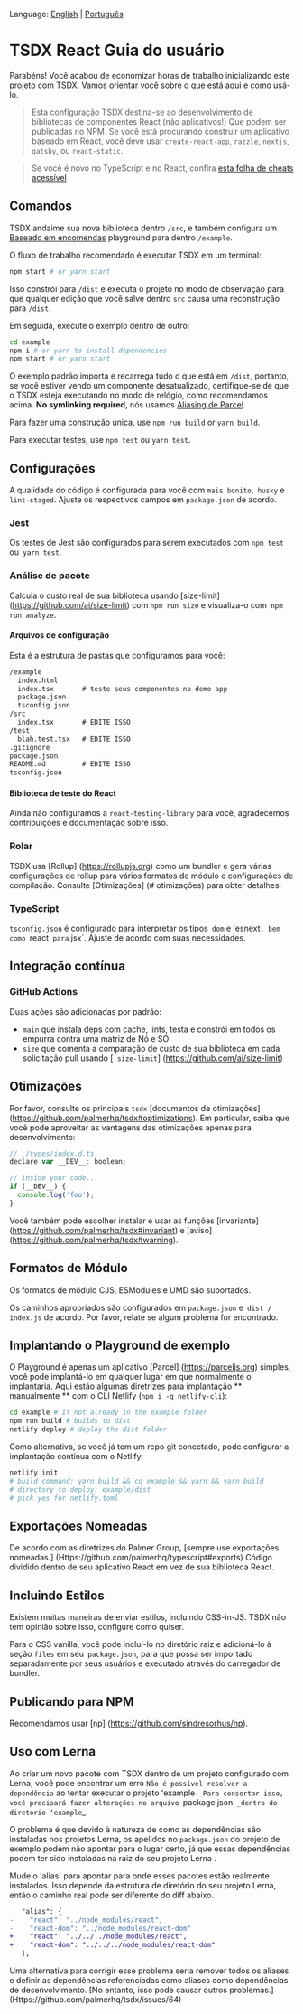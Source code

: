Language: [English](README.md) | [Português](PT_README.md) 

# TSDX React Guia do usuário

Parabéns! Você acabou de economizar horas de trabalho inicializando este projeto com TSDX. Vamos orientar você sobre o que está aqui e como usá-lo.

> Esta configuração TSDX destina-se ao desenvolvimento de bibliotecas de componentes React (não aplicativos!) Que podem ser publicadas no NPM. Se você está procurando construir um aplicativo baseado em React, você deve usar `create-react-app`, `razzle`, `nextjs`, `gatsby`, ou `react-static`.

> Se você é novo no TypeScript e no React, confira [esta folha de cheats acessível](https://github.com/sw-yx/react-typescript-cheatsheet/)

## Comandos

TSDX andaime sua nova biblioteca dentro `/src`, e também configura um [Baseado em encomendas](https://parceljs.org) playground para dentro `/example`.

O fluxo de trabalho recomendado é executar TSDX em um terminal:

```bash
npm start # or yarn start
```

Isso constrói para `/dist` e executa o projeto no modo de observação para que qualquer edição que você salve dentro `src` causa uma reconstrução para `/dist`.

Em seguida, execute o exemplo dentro de outro:

```bash
cd example
npm i # or yarn to install dependencies
npm start # or yarn start
```

O exemplo padrão importa e recarrega tudo o que está em `/dist`, portanto, se você estiver vendo um componente desatualizado, certifique-se de que o TSDX esteja executando no modo de relógio, como recomendamos acima. **No symlinking required**, nós usamos [Aliasing de Parcel](https://parceljs.org/module_resolution.html#aliases).

Para fazer uma construção única, use `npm run build` or `yarn build`.

Para executar testes, use `npm test` ou `yarn test`.

## Configurações

A qualidade do código é configurada para você com `mais bonito`,` husky` e `lint-staged`. Ajuste os respectivos campos em `package.json` de acordo.

### Jest

Os testes de Jest são configurados para serem executados com `npm test` ou` yarn test`.

### Análise de pacote

Calcula o custo real de sua biblioteca usando [size-limit] (https://github.com/ai/size-limit) com `npm run size` e visualiza-o com` npm run analyze`.

#### Arquivos de configuração

Esta é a estrutura de pastas que configuramos para você:

```txt
/example
  index.html
  index.tsx       # teste seus componentes no demo app
  package.json
  tsconfig.json
/src
  index.tsx       # EDITE ISSO
/test
  blah.test.tsx   # EDITE ISSO
.gitignore
package.json
README.md         # EDITE ISSO
tsconfig.json
```

#### Biblioteca de teste do React

Ainda não configuramos a `react-testing-library` para você, agradecemos contribuições e documentação sobre isso.

### Rolar

TSDX usa [Rollup] (https://rollupjs.org) como um bundler e gera várias configurações de rollup para vários formatos de módulo e configurações de compilação. Consulte [Otimizações] (# otimizações) para obter detalhes.

### TypeScript

`tsconfig.json` é configurado para interpretar os tipos` dom` e ʻesnext`, bem como `react` para` jsx`. Ajuste de acordo com suas necessidades.

## Integração contínua

### GitHub Actions

Duas ações são adicionadas por padrão:

- `main` que instala deps com cache, lints, testa e constrói em todos os empurra contra uma matriz de Nó e SO
- `size` que comenta a comparação de custo de sua biblioteca em cada solicitação pull usando [` size-limit`] (https://github.com/ai/size-limit)

## Otimizações

Por favor, consulte os principais `tsdx` [documentos de otimizações] (https://github.com/palmerhq/tsdx#optimizations). Em particular, saiba que você pode aproveitar as vantagens das otimizações apenas para desenvolvimento:

```js
// ./types/index.d.ts
declare var __DEV__: boolean;

// inside your code...
if (__DEV__) {
  console.log('foo');
}
```

Você também pode escolher instalar e usar as funções [invariante] (https://github.com/palmerhq/tsdx#invariant) e [aviso] (https://github.com/palmerhq/tsdx#warning).

## Formatos de Módulo

Os formatos de módulo CJS, ESModules e UMD são suportados.

Os caminhos apropriados são configurados em `package.json` e` dist / index.js` de acordo. Por favor, relate se algum problema for encontrado.

## Implantando o Playground de exemplo

O Playground é apenas um aplicativo [Parcel] (https://parceljs.org) simples, você pode implantá-lo em qualquer lugar em que normalmente o implantaria. Aqui estão algumas diretrizes para implantação ** manualmente ** com o CLI Netlify (`npm i -g netlify-cli`):

```bash
cd example # if not already in the example folder
npm run build # builds to dist
netlify deploy # deploy the dist folder
```

Como alternativa, se você já tem um repo git conectado, pode configurar a implantação contínua com o Netlify:

```bash
netlify init
# build command: yarn build && cd example && yarn && yarn build
# directory to deploy: example/dist
# pick yes for netlify.toml
```

## Exportações Nomeadas

De acordo com as diretrizes do Palmer Group, [sempre use exportações nomeadas.] (Https://github.com/palmerhq/typescript#exports) Código dividido dentro de seu aplicativo React em vez de sua biblioteca React.

## Incluindo Estilos

Existem muitas maneiras de enviar estilos, incluindo CSS-in-JS. TSDX não tem opinião sobre isso, configure como quiser.

Para o CSS vanilla, você pode incluí-lo no diretório raiz e adicioná-lo à seção `files` em seu` package.json`, para que possa ser importado separadamente por seus usuários e executado através do carregador de bundler.

## Publicando para NPM

Recomendamos usar [np] (https://github.com/sindresorhus/np).

## Uso com Lerna

Ao criar um novo pacote com TSDX dentro de um projeto configurado com Lerna, você pode encontrar um erro `Não é possível resolver a dependência` ao tentar executar o projeto ʻexample`. Para consertar isso, você precisará fazer alterações no arquivo `package.json` _dentro do diretório ʻexample`_.

O problema é que devido à natureza de como as dependências são instaladas nos projetos Lerna, os apelidos no `package.json` do projeto de exemplo podem não apontar para o lugar certo, já que essas dependências podem ter sido instaladas na raiz do seu projeto Lerna .

Mude o ʻalias` para apontar para onde esses pacotes estão realmente instalados. Isso depende da estrutura de diretório do seu projeto Lerna, então o caminho real pode ser diferente do diff abaixo.

```diff
   "alias": {
-    "react": "../node_modules/react",
-    "react-dom": "../node_modules/react-dom"
+    "react": "../../../node_modules/react",
+    "react-dom": "../../../node_modules/react-dom"
   },
```

Uma alternativa para corrigir esse problema seria remover todos os aliases e definir as dependências referenciadas como aliases como dependências de desenvolvimento. [No entanto, isso pode causar outros problemas.] (Https://github.com/palmerhq/tsdx/issues/64)
